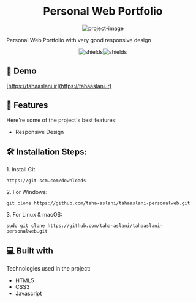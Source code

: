 <h1 align="center" id="title">Personal Web Portfolio</h1>

<p align="center"><img src="https://socialify.git.ci/taha-aslani/tahaaslani-personalweb/image?description=1&amp;descriptionEditable=Personal%20Web%20Portfolio%20with%20very%20good%20responsive%20design&amp;font=Rokkitt&amp;language=1&amp;name=1&amp;owner=1&amp;pattern=Floating%20Cogs&amp;stargazers=1&amp;theme=Auto" alt="project-image"></p>

<p id="description">Personal Web Portfolio with very good responsive design</p>

<p align="center"><img src="https://img.shields.io/github/repo-size/taha-aslani/tahaaslani-personalweb" alt="shields"><img src="https://img.shields.io/github/stars/taha-aslani/tahaaslani-personalweb?style=social" alt="shields"></p>

<h2>🚀 Demo</h2>

[https://tahaaslani.ir](https://tahaaslani.ir)

  
  
<h2>🧐 Features</h2>

Here're some of the project's best features:

*   Responsive Design

<h2>🛠️ Installation Steps:</h2>

<p>1. Install Git</p>

```
https://git-scm.com/downloads
```

<p>2. For Windows:</p>

```
git clone https://github.com/taha-aslani/tahaaslani-personalweb.git
```

<p>3. For Linux &amp; macOS:</p>

```
sudo git clone https://github.com/taha-aslani/tahaaslani-personalweb.git
```

  
  
<h2>💻 Built with</h2>

Technologies used in the project:

*   HTML5
*   CSS3
*   Javascript
